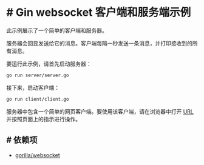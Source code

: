 # # Gin websocket 客户端和服务端示例

此示例展示了一个简单的客户端和服务器。

服务器会回显发送给它的消息。客户端每隔一秒发送一条消息，并打印接收到的所有消息。

要运行此示例，请首先启动服务器：

```bash
go run server/server.go
```

接下来，启动客户端：

```bash
go run client/client.go
```

服务器中包含一个简单的网页客户端。要使用该客户端，请在浏览器中打开 [URL](http://127.0.0.1:8080) 并按照页面上的指示进行操作。
## # 依赖项

- [gorilla/websocket](https://github.com/gorilla/websocket)

